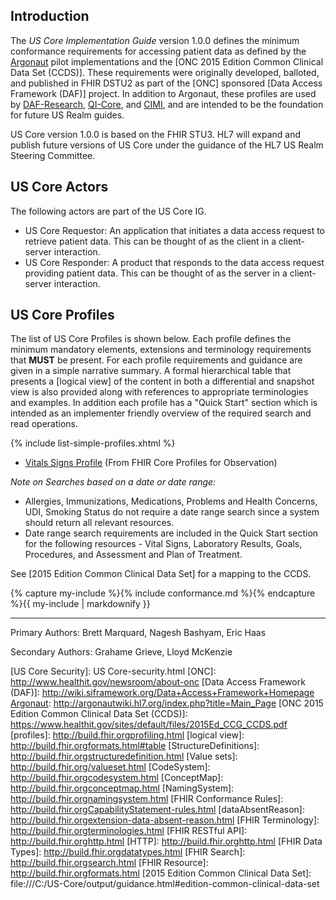 ﻿

## Introduction

The *US Core Implementation Guide* version 1.0.0 defines the minimum conformance requirements for accessing patient data as defined by the [Argonaut] pilot implementations and the [ONC 2015 Edition Common Clinical Data Set (CCDS)]. These requirements were originally developed, balloted, and published in FHIR DSTU2 as part of the [ONC] sponsored [Data Access Framework (DAF)] project. In addition to Argonaut, these profiles are used by [DAF-Research], [QI-Core], and [CIMI], and are intended to be the foundation for future US Realm guides.

US Core version 1.0.0 is based on the FHIR STU3. HL7 will expand and publish future versions of US Core under the guidance of the HL7 US Realm Steering Committee. 

## US Core Actors

The following actors are part of the US Core IG.

* US Core Requestor: An application that initiates a data access request to retrieve patient data. This can be thought of as the client in a client-server interaction.
* US Core Responder: A product that responds to the data access request providing patient data. This can be thought of as the server in a client-server interaction.


## US Core Profiles

The list of US Core Profiles is shown below.  Each profile defines the minimum mandatory elements, extensions and terminology requirements that **MUST** be present. For each profile requirements and guidance are given in a simple narrative summary. A formal hierarchical table that presents a [logical view] of the content in both a differential and snapshot view is also provided along with references to appropriate terminologies and examples.  In addition each profile has a "Quick Start" section which is intended as an implementer friendly overview of the required search and read operations.

{% include list-simple-profiles.xhtml %}
- [Vitals Signs Profile](us-core-vitalsigns.html) (From FHIR Core Profiles for Observation)

*Note on Searches based on a date or date range:*

- Allergies, Immunizations, Medications, Problems and Health Concerns, UDI, Smoking Status do not require a date range search since a system should return all relevant resources.
- Date range search requirements are included in the Quick Start section for the following resources - Vital Signs, Laboratory Results, Goals, Procedures, and Assessment and Plan of Treatment.

See [2015 Edition Common Clinical Data Set] for a mapping to the CCDS.

{% capture my-include %}{% include conformance.md %}{% endcapture %}{{ my-include | markdownify }}

----


Primary Authors: Brett Marquard, Nagesh Bashyam, Eric Haas

Secondary Authors: Grahame Grieve, Lloyd McKenzie



[QI-Core]:https://oncprojectracking.healthit.gov/wiki/display/TechLabSC/CQF+Home
[CIMI]:http://www.opencimi.org
[Argonaut]: http://argonautwiki.hl7.org/index.php?title=Main_Page
[DAF-Research]: http://hl7.org/fhir/us/daf-research/index.html
[US Core Security]: US Core-security.html
[ONC]: http://www.healthit.gov/newsroom/about-onc
[Data Access Framework (DAF)]: http://wiki.siframework.org/Data+Access+Framework+Homepage
[Argonaut]: http://argonautwiki.hl7.org/index.php?title=Main_Page
[ONC 2015 Edition Common Clinical Data Set (CCDS)]: https://www.healthit.gov/sites/default/files/2015Ed_CCG_CCDS.pdf
[profiles]: http://build.fhir.orgprofiling.html
[logical view]: http://build.fhir.orgformats.html#table
[StructureDefinitions]: http://build.fhir.orgstructuredefinition.html
[Value sets]: http://build.fhir.org/valueset.html
[CodeSystem]: http://build.fhir.orgcodesystem.html
[ConceptMap]: http://build.fhir.orgconceptmap.html
[NamingSystem]: http://build.fhir.orgnamingsystem.html
[FHIR Conformance Rules]: http://build.fhir.orgCapabilityStatement-rules.html
[dataAbsentReason]: http://build.fhir.orgextension-data-absent-reason.html
[FHIR Terminology]: http://build.fhir.orgterminologies.html
[FHIR RESTful API]: http://build.fhir.orghttp.html
[HTTP]: http://build.fhir.orghttp.html
[FHIR Data Types]: http://build.fhir.orgdatatypes.html
[FHIR Search]: http://build.fhir.orgsearch.html
[FHIR Resource]: http://build.fhir.orgformats.html
[2015 Edition Common Clinical Data Set]: file:///C:/US-Core/output/guidance.html#edition-common-clinical-data-set
